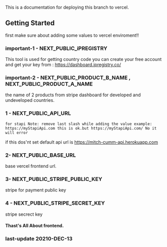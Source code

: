 This is a documentation for deploying this branch to vercel.

## Getting Started

first make sure about adding some values to vercel enviroment!!

### important-1 - NEXT_PUBLIC_iPREGISTRY

This tool is used for getting country code you can create your free account
and get your key from : https://dashboard.ipregistry.co/

### important-2 - NEXT_PUBLIC_PRODUCT_B_NAME , NEXT_PUBLIC_PRODUCT_A_NAME

the name of 2 products from stripe dashboard for developed and undeveloped countries.

### 1 - NEXT_PUBLIC_API_URL

    for stapi Note: remove last slash while adding the value example:
    https://myStapiApi.com this is ok.but https://myStapiApi.com/ No it will error

if this dos'nt set default api url is https://mitch-cumm-api.herokuapp.com

### 2- NEXT_PUBLIC_BASE_URL

base vercel frontend url.

### 3- NEXT_PUBLIC_STRIPE_PUBLIC_KEY

stripe for payment public key

### 4 - NEXT_PUBLIC_STRIPE_SECRET_KEY

stripe secrect key

#### Thast's All About frontend.

### last-update 20210-DEC-13
